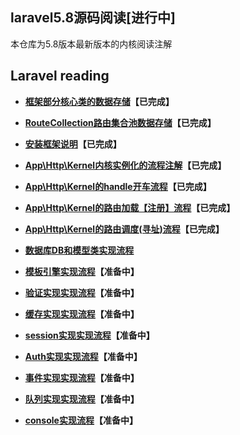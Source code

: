 
## laravel5.8源码阅读[进行中]
本仓库为5.8版本最新版本的内核阅读注解

## Laravel reading
- **[框架部分核心类的数据存储](document/app.md)【已完成】**
- **[RouteCollection路由集合池数据存储](document/routeCollection.md)【已完成】**


- **[安装框架说明](document/crud.md)【已完成】**
- **[App\Http\Kernel内核实例化的流程注解](document/web.md)【已完成】**
- **[App\Http\Kernel的handle开车流程](document/handle.md)【已完成】**
- **[App\Http\Kernel的路由加载【注册】流程](document/route.md)【已完成】**
- **[App\Http\Kernel的路由调度(寻址)流程](document/dispatch.md)【已完成】**
- **[数据库DB和模型类实现流程](document/db.md)**
- **[模板引擎实现流程](document/db.md)【准备中】**
- **[验证实现实现流程](document/db.md)【准备中】**
- **[缓存实现实现流程](document/db.md)【准备中】**
- **[session实现实现流程](document/db.md)【准备中】**
- **[Auth实现实现流程](document/db.md)【准备中】**
- **[事件实现实现流程](document/db.md)【准备中】**
- **[队列实现实现流程](document/db.md)【准备中】**
- **[console实现流程](document/db.md)【准备中】**




